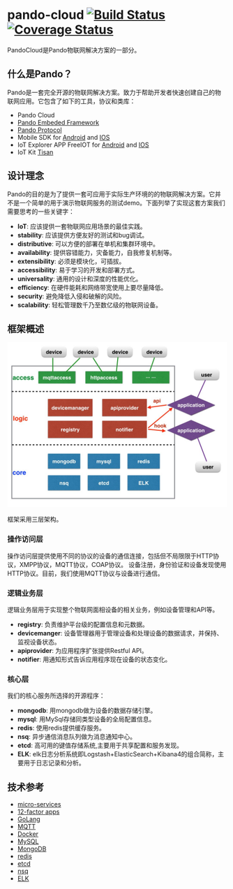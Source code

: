 # pando-cloud  [![Build Status](https://travis-ci.org/PandoCloud/pando-cloud.svg)](https://travis-ci.org/PandoCloud/pando-cloud)  [![Coverage Status](https://coveralls.io/repos/PandoCloud/pando-cloud/badge.svg?branch=master&service=github)](https://coveralls.io/github/PandoCloud/pando-cloud?branch=master) 

PandoCloud是Pando物联网解决方案的一部分。

## 什么是Pando？

Pando是一套完全开源的物联网解决方案。致力于帮助开发者快速创建自己的物联网应用。它包含了如下的工具，协议和类库：

* Pando Cloud
* [Pando Embeded Framework](https://github.com/PandoCloud/pando-embeded-framework)
* [Pando Protocol](https://github.com/PandoCloud/pando-protocol)
* Mobile SDK for [Android](https://github.com/PandoCloud/pando-android-sdk) and [IOS](https://github.com/PandoCloud/pando-ios-sdk)
* IoT Explorer APP FreeIOT for [Android](https://github.com/PandoCloud/freeiot-android) and [IOS](https://github.com/PandoCloud/freeiot-ios)
* IoT Kit [Tisan](https://github.com/tisan-kit)

## 设计理念

Pando的目的是为了提供一套可应用于实际生产环境的的物联网解决方案。它并不是一个简单的用于演示物联网服务的测试demo。下面列举了实现这套方案我们需要思考的一些关键字：

* **IoT**: 应该提供一套物联网应用场景的最佳实践。
* **stability**: 应该提供方便友好的测试和bug调试。
* **distributive**: 可以方便的部署在单机和集群环境中。
* **availability**: 提供容错能力，灾备能力，自我修复机制等。
* **extensibility**: 必须是模块化，可插拔。
* **accessibility**: 易于学习的开发和部署方式。
* **universality**: 通用的设计和深度的性能优化。
* **efficiency**: 在硬件能耗和网络带宽使用上要尽量降低。
* **security**: 避免降低入侵和破解的风险。
* **scalability**: 轻松管理数千乃至数亿级的物联网设备。

## 框架概述

![architecture](docs/img/architecture.jpeg)

框架采用三层架构。

### 操作访问层
操作访问层提供使用不同的协议的设备的通信连接，包括但不局限限于HTTP协议，XMPP协议，MQTT协议，COAP协议。 设备注册，身份验证和设备发现使用HTTP协议。目前，我们使用MQTT协议与设备进行通信。
### 逻辑业务层
逻辑业务层用于实现整个物联网面相设备的相关业务，例如设备管理和API等。
* **registry**: 负责维护平台级的配置信息和元数据。
* **devicemanger**: 设备管理器用于管理设备和处理设备的数据请求，并保持、监视设备状态。
* **apiprovider**: 为应用程序扩张提供Restful API。
* **notifier**: 用通知形式告诉应用程序现在设备的状态变化。

### 核心层 

我们的核心服务所选择的开源程序：

* **mongodb**: 用mongodb做为设备的数据存储引擎。
* **mysql**: 用MySql存储同类型设备的全局配置信息。
* **redis**: 使用redis提供缓存服务。
* **nsq**: 异步通信消息队列做为消息通知中心。
* **etcd**: 高可用的键值存储系统,主要用于共享配置和服务发现。
* **ELK**: elk日志分析系统即Logstash+ElasticSearch+Kibana4的组合简称，主要用于日志记录和分析。

## 技术参考

* [micro-services](http://martinfowler.com/articles/microservices.html)
* [12-factor apps](http://12factor.net/)
* [GoLang](http://golang.org)
* [MQTT](http://mqtt.org/)
* [Docker](http://www.docker.com/)
* [MySQL](http://www.mysql.com/)
* [MongoDB](https://www.mongodb.org/)
* [redis](http://redis.io/)
* [etcd](https://github.com/coreos/etcd)
* [nsq](http://nsq.io/)
* [ELK](https://www.elastic.co/products)